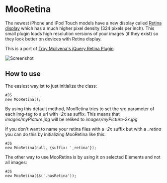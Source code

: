MooRetina
===========

The newest iPhone and iPod Touch models have a new display called [Retina display](http://http://www.apple.com/iphone/features/retina-display.html) which has a much higher pixel density (324 pixels per inch).
This small plugin loads high resolution versions of your images (if they exist) so they look better on devices with Retina display.

This is a port of [Troy Mcilvena's jQuery Retina Plugin](http://troymcilvena.com/post/998277515/jquery-retina)

![Screenshot](http://dev.cbeloch.de/MooRetina/screenshot.jpg)

How to use
----------

The easiest way ist to just initialize the class:

	#JS
	new MooRetina();

By using this default method, MooRetina tries to set the src parameter of each img-tag to a url with *-2x* as suffix.
This means that *images/myPicture.jpg* will be reliked to *images/myPicture-2x.jpg*

If you don't want to name your retina files with a *-2x* suffix but with a *_retina* you can do this by initializing MooRetina like this:

	#JS
	new MooRetina(null, {suffix: '_retina'});

The other way to use MooRetina is by using it on selected Elements and not all images:

	#JS
	new MooRetina($$('.hasRetina'));
